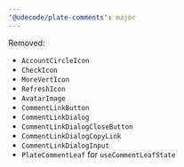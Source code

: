 ```yaml
---
'@udecode/plate-comments': major
---
```


Removed:
- `AccountCircleIcon`
- `CheckIcon`
- `MoreVertIcon`
- `RefreshIcon`
- `AvatarImage`
- `CommentLinkButton`
- `CommentLinkDialog`
- `CommentLinkDialogCloseButton`
- `CommentLinkDialogCopyLink`
- `CommentLinkDialogInput`
- `PlateCommentLeaf` for `useCommentLeafState`